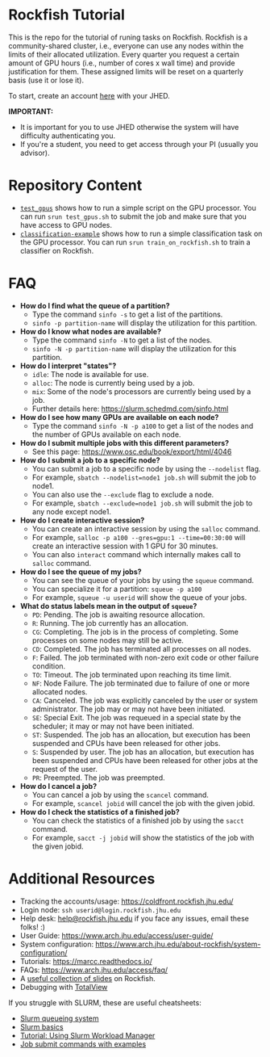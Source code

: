 # Rockfish Tutorial 
This is the repo for the tutorial of runing tasks on Rockfish.
Rockfish is a community-shared cluster, i.e., everyone can use any nodes within the limits of their allocated utilization. 
Every quarter you request a certain amount of GPU hours (i.e., number of cores x wall time) and provide justification 
for them. These assigned limits will be reset on a quarterly basis (use it or lose it). 

To start, create an account [here](https://coldfront.rockfish.jhu.edu/) with your JHED. 

**IMPORTANT:** 
 - It is important for you to use JHED otherwise the system will have difficulty authenticating you. 
 - If you're a student, you need to get access through your PI (usually you advisor). 

# Repository Content 
 - [`test_gpus`](test_gpus) shows how to run a simple script on the GPU processor. You can run `srun test_gpus.sh` to submit the job and make sure that you have access to GPU nodes. 
 - [`classification-example`](classification-example) shows how to run a simple classification task on the GPU processor. You can run `srun train_on_rockfish.sh` to train a classifier on Rockfish.

# FAQ

- **How do I find what the queue of a partition?** 
  - Type the command `sinfo -s` to get a list of the partitions. 
  - `sinfo -p partition-name` will display the utilization for this partition.
- **How do I know what nodes are available?** 
  - Type the command `sinfo -N` to get a list of the nodes. 
  - `sinfo -N -p partition-name` will display the utilization for this partition.
- **How do I interpret "states"?**
  - `idle`: The node is available for use. 
  - `alloc`: The node is currently being used by a job. 
  - `mix`: Some of the node's processors are currently being used by a job.
  - Further details here: https://slurm.schedmd.com/sinfo.html 
- **How do I see how many GPUs are available on each node?**
  - Type the command `sinfo -N -p a100` to get a list of the nodes and the number of GPUs available on each node.
- **How do I submit multiple jobs with this different parameters?** 
  - See this page: https://www.osc.edu/book/export/html/4046 
- **How do I submit a job to a specific node?** 
  - You can submit a job to a specific node by using the `--nodelist` flag. 
  - For example, `sbatch --nodelist=node1 job.sh` will submit the job to node1. 
  - You can also use the `--exclude` flag to exclude a node. 
  - For example, `sbatch --exclude=node1 job.sh` will submit the job to any node except node1.
- **How do I create interactive session?** 
  - You can create an interactive session by using the `salloc` command.
  - For example, `salloc -p a100 --gres=gpu:1 --time=00:30:00` will create an interactive session with 1 GPU for 30 minutes.
  - You can also `interact` command which internally makes call to `salloc` command.
- **How do I see the queue of my jobs?** 
  - You can see the queue of your jobs by using the `squeue` command.
  - You can specialize it for a partition: `squeue -p a100`
  - For example, `squeue -u userid` will show the queue of your jobs.
- **What do status labels mean in the output of `squeue`?**
  - `PD`: Pending. The job is awaiting resource allocation.
  - `R`: Running. The job currently has an allocation.
  - `CG`: Completing. The job is in the process of completing. Some processes on some nodes may still be active.
  - `CD`: Completed. The job has terminated all processes on all nodes.
  - `F`: Failed. The job terminated with non-zero exit code or other failure condition.
  - `TO`: Timeout. The job terminated upon reaching its time limit.
  - `NF`: Node Failure. The job terminated due to failure of one or more allocated nodes.
  - `CA`: Canceled. The job was explicitly canceled by the user or system administrator. The job may or may not have been initiated.
  - `SE`: Special Exit. The job was requeued in a special state by the scheduler; it may or may not have been initiated.
  - `ST`: Suspended. The job has an allocation, but execution has been suspended and CPUs have been released for other jobs.
  - `S`: Suspended by user. The job has an allocation, but execution has been suspended and CPUs have been released for other jobs at the request of the user.
  - `PR`: Preempted. The job was preempted.
- **How do I cancel a job?** 
  - You can cancel a job by using the `scancel` command.
  - For example, `scancel jobid` will cancel the job with the given jobid.
- **How do I check the statistics of a finished job?** 
  - You can check the statistics of a finished job by using the `sacct` command.
  - For example, `sacct -j jobid` will show the statistics of the job with the given jobid.


# Additional Resources
 - Tracking the accounts/usage: https://coldfront.rockfish.jhu.edu/ 
 - Login node: `ssh userid@login.rockfish.jhu.edu` 
 - Help desk:  help@rockfish.jhu.edu if you face any issues, email these folks! :) 
 - User Guide: https://www.arch.jhu.edu/access/user-guide/
 - System configuration: https://www.arch.jhu.edu/about-rockfish/system-configuration/ 
 - Tutorials: https://marcc.readthedocs.io/
 - FAQs: https://www.arch.jhu.edu/access/faq/
 - A [useful collection of slides](https://livejohnshopkins-my.sharepoint.com/:p:/g/personal/bzheng12_jh_edu/EQOyArR6h0lEtRxJxrMqefIBPs_aFuYLr6hA8qLlBUEiqw?e=i51Ifu) on Rockfish. 
 - Debugging with [TotalView](https://www.youtube.com/watch?v=Zn1xKY7Jxrk) 


If you struggle with SLURM, these are useful cheatsheets: 
 - [Slurm queueing system](https://www.arch.jhu.edu/support/slurm-queueing-system/) 
 - [Slurm basics](https://hpc.nmsu.edu/discovery/slurm/slurm-commands/) 
 - [Tutorial: Using Slurm Workload Manager](https://www.cs.sfu.ca/~ashriram/Courses/CS431/slurm.html)
 - [Job submit commands with examples](https://uwaterloo.ca/math-faculty-computing-facility/services/service-catalogue-teaching-linux/job-submit-commands-examples)

